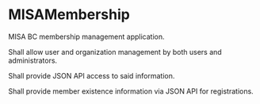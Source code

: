MISAMembership
==============
MISA BC membership management application.

Shall allow user and organization management by both users and administrators.

Shall provide JSON API access to said information.

Shall provide member existence information via JSON API for registrations.